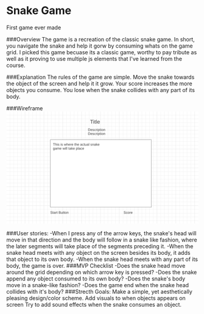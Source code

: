 # Snake Game
First game ever made 

###Overview
The game is a recreation of the classic snake game. In short, you navigate the snake and help it gorw by consuming whats on the game grid. I picked this game becuase its a classic game, worthy to pay tribute as well as it proving to use multiple js elements that I've learned from the course. 

###Explanation 
The rules of the game are simple. Move the snake towards the object of the screen and help it it grow. Your score increases the more objects you consume. You lose when the snake collides with any part of its body. 

###Wireframe
![Wireframe](Images/SnakeGameWireframe.png)

###User stories: 
-When I press any of the arrow keys, the snake's head will move in that direction and the body will follow in a snake like fashion, where the later segments will take place of the segments preceding it. 
-When the snake head meets with any object on the screen besides its body, it adds that object to its own body. 
-When the snake head meets with any part of its body, the game is over.
###MVP Checklist
-Does the snake head move around the grid depending on which arrow key is pressed? 
-Does the snake append any object consumed to its own body?
-Does the snake's body move in a snake-like fashion? 
-Does the game end when the snake head collides with it's body?
###Strecth Goals:
Make a simple, yet aesthetically pleasing design/color scheme. 
Add visuals to when objects appears on screen 
Try to add sound effects when the snake consumes an object. 